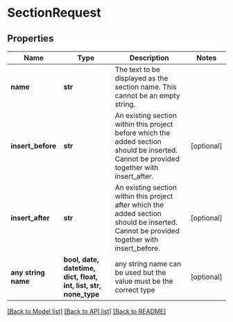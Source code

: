 # SectionRequest


## Properties
Name | Type | Description | Notes
------------ | ------------- | ------------- | -------------
**name** | **str** | The text to be displayed as the section name. This cannot be an empty string. | 
**insert_before** | **str** | An existing section within this project before which the added section should be inserted. Cannot be provided together with insert_after. | [optional] 
**insert_after** | **str** | An existing section within this project after which the added section should be inserted. Cannot be provided together with insert_before. | [optional] 
**any string name** | **bool, date, datetime, dict, float, int, list, str, none_type** | any string name can be used but the value must be the correct type | [optional]

[[Back to Model list]](../README.md#documentation-for-models) [[Back to API list]](../README.md#documentation-for-api-endpoints) [[Back to README]](../README.md)


